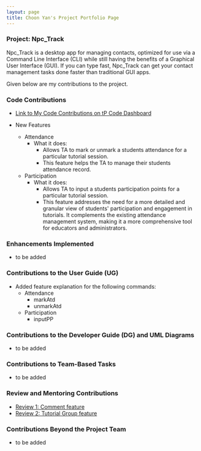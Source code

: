 ```yaml
---
layout: page
title: Choon Yan's Project Portfolio Page
---
```


### Project: Npc_Track

Npc_Track is a desktop app for managing contacts, optimized for use via a Command Line Interface (CLI) while still
having the benefits of a Graphical User Interface (GUI). If you can type fast, Npc_Track can get your contact
management tasks done faster than traditional GUI apps.

Given below are my contributions to the project.

### Code Contributions

- [Link to My Code Contributions on tP Code Dashboard](https://nus-cs2103-ay2324s1.github.io/tp-dashboard/?search=choonyan02&sort=groupTitle&sortWithin=title&timeframe=commit&mergegroup=&groupSelect=groupByRepos&breakdown=true&checkedFileTypes=docs~functional-code~test-code&since=2023-09-22&tabOpen=true&tabType=authorship&tabAuthor=Choonyan02&tabRepo=AY2324S1-CS2103T-T12-1%2Ftp%5Bmaster%5D&authorshipIsMergeGroup=false&authorshipFileTypes=docs&authorshipIsBinaryFileTypeChecked=false&authorshipIsIgnoredFilesChecked=false)


- New Features
  - Attendance
    - What it does:
      - Allows TA to mark or unmark a students attendance for a particular tutorial session.
      - This feature helps the TA to manage their students attendance record.
  - Participation
    - What it does:
      - Allows TA to input a students participation points for a particular tutorial session.
      - This feature addresses the need for a more detailed and granular view of students' participation and
      engagement in tutorials. It complements the existing attendance management system, 
      making it a more comprehensive tool for educators and administrators.

### Enhancements Implemented

- to be added

### Contributions to the User Guide (UG)

- Added feature explanation for the following commands:
  - Attendance
    - markAtd
    - unmarkAtd
  - Participation
    - inputPP

### Contributions to the Developer Guide (DG) and UML Diagrams

- to be added

### Contributions to Team-Based Tasks

- to be added

### Review and Mentoring Contributions

- [Review 1: Comment feature](https://github.com/AY2324S1-CS2103T-T12-1/tp/pull/55)
- [Review 2: Tutorial Group feature](https://github.com/AY2324S1-CS2103T-T12-1/tp/pull/98)

### Contributions Beyond the Project Team

- to be added

